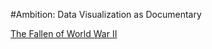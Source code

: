 #Ambition: Data Visualization as Documentary

[The Fallen of World War II](http://www.fallen.io/ww2/)
